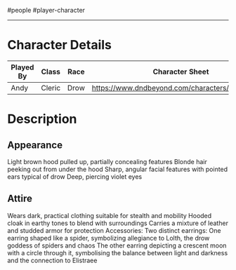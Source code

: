 #people #player-character 

---
# Character Details

| Played By | Class  | Race | Character Sheet                                |
| --------- | ------ | ---- | ---------------------------------------------- |
| Andy      | Cleric | Drow | https://www.dndbeyond.com/characters/122796488 |

# Description
## Appearance
Light brown hood pulled up, partially concealing features Blonde hair peeking out from under the hood Sharp, angular facial features with pointed ears typical of drow Deep, piercing violet eyes

## Attire
Wears dark, practical clothing suitable for stealth and mobility Hooded cloak in earthy tones to blend with surroundings Carries a mixture of leather and studded armor for protection Accessories: Two distinct earrings: One earring shaped like a spider, symbolizing allegiance to Lolth, the drow goddess of spiders and chaos The other earring depicting a crescent moon with a circle through it, symbolising the balance between light and darkness and the connection to Elistraee